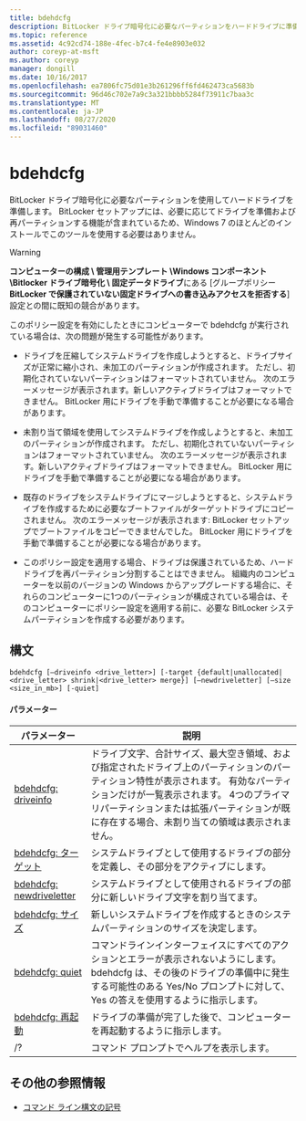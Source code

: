 ```yaml
---
title: bdehdcfg
description: BitLocker ドライブ暗号化に必要なパーティションをハードドライブに準備する bdehdcfg コマンドのリファレンス記事です。
ms.topic: reference
ms.assetid: 4c92cd74-188e-4fec-b7c4-fe4e8903e032
author: coreyp-at-msft
ms.author: coreyp
manager: dongill
ms.date: 10/16/2017
ms.openlocfilehash: ea7806fc75d01e3b261296ff6fd462473ca5683b
ms.sourcegitcommit: 96d46c702e7a9c3a321bbbb5284f73911c7baa3c
ms.translationtype: MT
ms.contentlocale: ja-JP
ms.lasthandoff: 08/27/2020
ms.locfileid: "89031460"
---
```

# <a name="bdehdcfg"></a>bdehdcfg

BitLocker ドライブ暗号化に必要なパーティションを使用してハードドライブを準備します。 BitLocker セットアップには、必要に応じてドライブを準備および再パーティションする機能が含まれているため、Windows 7 のほとんどのインストールでこのツールを使用する必要はありません。

> [!WARNING]
> **コンピューターの構成 \ 管理用テンプレート \Windows コンポーネント \Bitlocker ドライブ暗号化 \ 固定データドライブ**にある [グループポリシー **BitLocker で保護されていない固定ドライブへの書き込みアクセスを拒否する**] 設定との間に既知の競合があります。
>
>このポリシー設定を有効にしたときにコンピューターで bdehdcfg が実行されている場合は、次の問題が発生する可能性があります。
>
>- ドライブを圧縮してシステムドライブを作成しようとすると、ドライブサイズが正常に縮小され、未加工のパーティションが作成されます。 ただし、初期化されていないパーティションはフォーマットされていません。 次のエラーメッセージが表示されます。新しいアクティブドライブはフォーマットできません。 BitLocker 用にドライブを手動で準備することが必要になる場合があります。
>
>- 未割り当て領域を使用してシステムドライブを作成しようとすると、未加工のパーティションが作成されます。 ただし、初期化されていないパーティションはフォーマットされていません。 次のエラーメッセージが表示されます。新しいアクティブドライブはフォーマットできません。 BitLocker 用にドライブを手動で準備することが必要になる場合があります。
>
>- 既存のドライブをシステムドライブにマージしようとすると、システムドライブを作成するために必要なブートファイルがターゲットドライブにコピーされません。 次のエラーメッセージが表示されます: BitLocker セットアップでブートファイルをコピーできませんでした。 BitLocker 用にドライブを手動で準備することが必要になる場合があります。
>
>- このポリシー設定を適用する場合、ドライブは保護されているため、ハードドライブを再パーティション分割することはできません。 組織内のコンピューターを以前のバージョンの Windows からアップグレードする場合に、それらのコンピューターに1つのパーティションが構成されている場合は、そのコンピューターにポリシー設定を適用する前に、必要な BitLocker システムパーティションを作成する必要があります。

## <a name="syntax"></a>構文

```
bdehdcfg [–driveinfo <drive_letter>] [-target {default|unallocated|<drive_letter> shrink|<drive_letter> merge}] [–newdriveletter] [–size <size_in_mb>] [-quiet]
```

#### <a name="parameters"></a>パラメーター

| パラメーター | 説明 |
| --------- |----------- |
| [bdehdcfg: driveinfo](bdehdcfg-driveinfo.md) | ドライブ文字、合計サイズ、最大空き領域、および指定されたドライブ上のパーティションのパーティション特性が表示されます。 有効なパーティションだけが一覧表示されます。 4つのプライマリパーティションまたは拡張パーティションが既に存在する場合、未割り当ての領域は表示されません。 |
| [bdehdcfg: ターゲット](bdehdcfg-target.md) | システムドライブとして使用するドライブの部分を定義し、その部分をアクティブにします。 |
| [bdehdcfg: newdriveletter](bdehdcfg-newdriveletter.md) | システムドライブとして使用されるドライブの部分に新しいドライブ文字を割り当てます。 |
| [bdehdcfg: サイズ](bdehdcfg-size.md) | 新しいシステムドライブを作成するときのシステムパーティションのサイズを決定します。 |
| [bdehdcfg: quiet](bdehdcfg-quiet.md) | コマンドラインインターフェイスにすべてのアクションとエラーが表示されないようにします。 bdehdcfg は、その後のドライブの準備中に発生する可能性のある Yes/No プロンプトに対して、Yes の答えを使用するように指示します。 |
| [bdehdcfg: 再起動](bdehdcfg-restart.md) | ドライブの準備が完了した後で、コンピューターを再起動するように指示します。 |
| /? | コマンド プロンプトでヘルプを表示します。 |

## <a name="additional-references"></a>その他の参照情報

- [コマンド ライン構文の記号](command-line-syntax-key.md)
